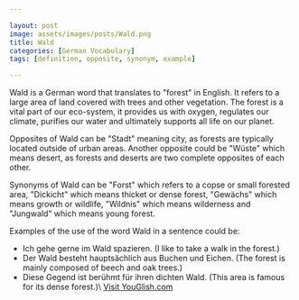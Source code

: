 ```yaml
---

layout: post
image: assets/images/posts/Wald.png
title: Wald
categories: [German Vocabulary]
tags: [definition, opposite, synonym, example]

---
```


Wald is a German word that translates to "forest" in English. It refers to a large area of land covered with trees and other vegetation. The forest is a vital part of our eco-system, it provides us with oxygen, regulates our climate, purifies our water and ultimately supports all life on our planet. 

Opposites of Wald can be "Stadt" meaning city, as forests are typically located outside of urban areas. Another opposite could be "Wüste" which means desert, as forests and deserts are two complete opposites of each other. 

Synonyms of Wald can be "Forst" which refers to a copse or small forested area, "Dickicht" which means thicket or dense forest, "Gewächs" which means growth or wildlife, "Wildnis" which means wilderness and "Jungwald" which means young forest. 

Examples of the use of the word Wald in a sentence could be:

- Ich gehe gerne im Wald spazieren. (I like to take a walk in the forest.)
- Der Wald besteht hauptsächlich aus Buchen und Eichen. (The forest is mainly composed of beech and oak trees.)
- Diese Gegend ist berühmt für ihren dichten Wald. (This area is famous for its dense forest.)\ <a id="yg-widget-0" class="youglish-widget" data-query="Wald" data-lang="german" data-components="8412" data-auto-start="0" data-bkg-color="theme_light" data-title="How%20to%20pronounce%20Wald%20in%20German"  rel="nofollow" href="https://youglish.com">Visit YouGlish.com</a><script async src="https://youglish.com/public/emb/widget.js" charset="utf-8"></script>
